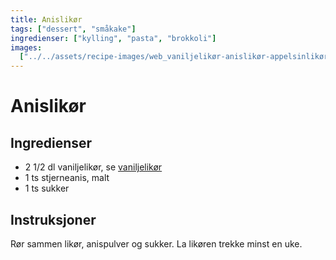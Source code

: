 ```yaml
---
title: Anislikør
tags: ["dessert", "småkake"]
ingredienser: ["kylling", "pasta", "brokkoli"]
images:
  ["../../assets/recipe-images/web_vaniljelikør-anislikør-appelsinlikør.jpg"]
---
```


# Anislikør

## Ingredienser

- 2 1/2 dl vaniljelikør, se [vaniljelikør](./vaniljelikør)
- 1 ts stjerneanis, malt
- 1 ts sukker

## Instruksjoner

Rør sammen likør, anispulver og sukker. La likøren trekke minst en uke.
